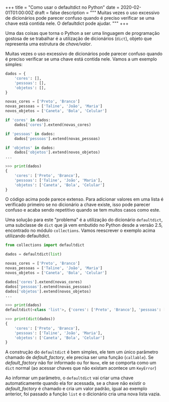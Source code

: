 +++
title = "Como usar o defaultdict no Python"
date = 2020-02-01T01:00:00Z
draft = false
description = """
Muitas vezes o uso excessivo de dicionários pode parecer confuso quando é preciso verificar se uma chave está contida nele. O defaultdict pode ajudar.
"""
+++

Uma das coisas que torna o Python a ser uma linguagem de programação gostosa de se trabalhar é a utilização de dicionários (`dict`), objeto que representa uma estrutura de _chave/valor_.

Muitas vezes o uso excessivo de dicionários pode parecer confuso quando é preciso verificar se uma chave está contida nele. Vamos a um exemplo simples:

```python
dados = {
    'cores': [],
    'pessoas': [],
    'objetos': [],
}

novas_cores = ['Preto', 'Branco']
novas_pessoas = ['Taline', 'João', 'Maria']
novos_objetos = ['Caneta', 'Bola', 'Celular']

if 'cores' in dados:
    dados['cores'].extend(novas_cores)

if 'pessoas' in dados:
    dados['pessoas'].extend(novas_pessoas)

if 'objetos' in dados:
    dados['objetos'].extend(novos_objetos)
...

>>> print(dados)
{
    'cores': ['Preto', 'Branco'],
    'pessoas': ['Taline', 'João', 'Maria'],
    'objetos': ['Caneta', 'Bola', 'Celular']
}
```

O código acima pode parece extenso. Para adicionar valores em uma lista é verificado primeiro se no dicionário a chave existe, isso pode parecer confuso e acaba sendo repetitivo quando se tem muitos casos como este.

Uma solução para este "problema" é a utilização do dicionário `defaultdict`, uma subclasse de `dict` que já vem embutido no Python desde a versão 2.5, encontrado no módulo `collections`.
Vamos reescrever o exemplo acima utilizando defaultdict.

```python
from collections import defaultdict

dados = defaultdict(list)

novas_cores = ['Preto', 'Branco']
novas_pessoas = ['Taline', 'João', 'Maria']
novos_objetos = ['Caneta', 'Bola', 'Celular']

dados['cores'].extend(novas_cores)
dados['pessoas'].extend(novas_pessoas)
dados['objetos'].extend(novos_objetos)
...

>>> print(dados)
defaultdict(<class 'list'>, {'cores': ['Preto', 'Branco'], 'pessoas': ['Taline', 'João', 'Maria'], 'objetos': ['Caneta', 'Bola', 'Celular']})

>>> print(dict(dados))
{
    'cores': ['Preto', 'Branco'],
    'pessoas': ['Taline', 'João', 'Maria'],
    'objetos': ['Caneta', 'Bola', 'Celular']
}
```


A construção do `defaultdict` é bem simples, ele tem um único parâmetro chamado de _default_factory_, ele precisa ser uma função (`callable`). Se _default_factory_ não for informado ou for `None`, ele se comporta como um `dict` normal (ao acessar chaves que não existam acontece um `KeyError`)

Ao informar um parâmetro, o `defaultdict` vai criar uma chave automaticamente quando ela for acessada, se a chave não existir o _default_factory_ é chamado e cria um valor padrão, igual ao exemplo anterior, foi passado a função `list` e o dicionário cria uma nova lista vazia.
